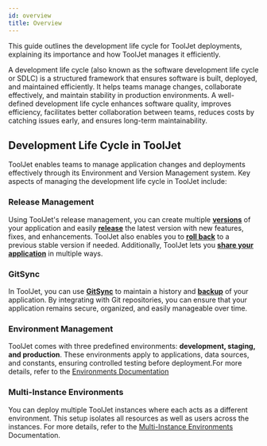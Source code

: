 ```yaml
---
id: overview
title: Overview
---
```


This guide outlines the development life cycle for ToolJet deployments, explaining its importance and how ToolJet manages it efficiently.

A development life cycle (also known as the software development life cycle or SDLC) is a structured framework that ensures software is built, deployed, and maintained efficiently. It helps teams manage changes, collaborate effectively, and maintain stability in production environments. A well-defined development life cycle enhances software quality, improves efficiency, facilitates better collaboration between teams, reduces costs by catching issues early, and ensures long-term maintainability.

## Development Life Cycle in ToolJet

ToolJet enables teams to manage application changes and deployments effectively through its Environment and Version Management system. Key aspects of managing the development life cycle in ToolJet include:

### Release Management 

Using ToolJet's release management, you can create multiple **[versions](/docs/development-lifecycle/release/version-control)** of your application and easily **[release](/docs/development-lifecycle/release/release-rollback)** the latest version with new features, fixes, and enhancements. ToolJet also enables you to **[roll back](#)** to a previous stable version if needed. Additionally, ToolJet lets you **[share your application](/docs/development-lifecycle/release/share-app)** in multiple ways.

### GitSync

In ToolJet, you can use **[GitSync](/docs/development-lifecycle/gitsync/overview)** to maintain a history and **[backup](/docs/development-lifecycle/backup/gitsync-backup)** of your application. By integrating with Git repositories, you can ensure that your application remains secure, organized, and easily manageable over time.

### Environment Management
ToolJet comes with three predefined environments: **development, staging, and production**. These environments apply to applications, data sources, and constants, ensuring controlled testing before deployment.For more details, refer to the [Environments Documentation](/docs/development-lifecycle/environment/self-hosted/multi-environment)
    

### Multi-Instance Environments
You can deploy multiple ToolJet instances where each acts as a different environment. This setup isolates all resources as well as users across the instances. For more details, refer to the [Multi-Instance Environments](/docs/development-lifecycle/environment/self-hosted/multi-instance/instance-as-environment) Documentation.